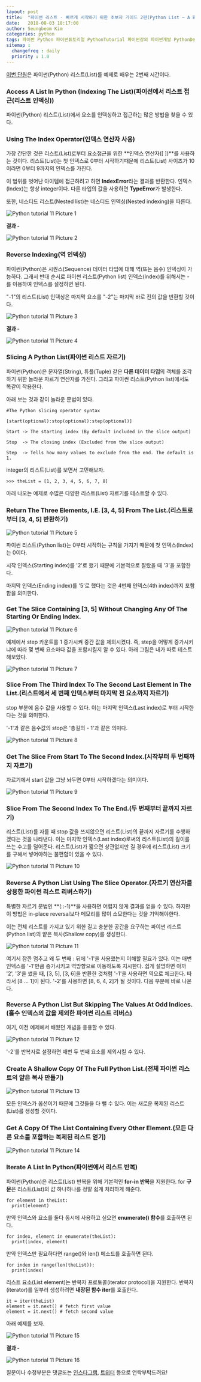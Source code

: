```yaml
---
layout: post
title:  "파이썬 리스트 - 빠르게 시작하기 위한 초보자 가이드 2편(Python List – A Beginners Guide To Get Started Quickly 2)"
date:   2018-08-03 18:17:00
author: Seungbeom Kim
categories: python
tags: 파이썬 Python 파이썬튜토리얼 PythonTutorial 파이썬강의 파이썬개발 PythonDevelopment 파이썬이란 파이썬리스트 PythonList List 파이썬데이터타입 PythonDataType
sitemap :
  changefreq : daily
  priority : 1.0
---
```


[이번 단원](https://www.techbeamers.com/python-list/#Access-a-list-in-Python)은 파이썬(Python) 리스트(List)를 예제로 배우는 2번째 시간이다.

### Access A List In Python (Indexing The List)(파이선에서 리스트 접근(리스트 인덱싱))
파이썬(Python) 리스트(List)에서 요소를 인덱싱하고 접근하는 많은 방법을 찾을 수 있다.

### Using The Index Operator(인덱스 연산자 사용)
가장 간단한 것은 리스트(List)로부터 요소접근을 위한 **인덱스 연산자([ ])**를 사용하는 것이다. 리스트(List)는 첫 인덱스로 0부터 시작하기때문에 리스트(List) 사이즈가 10이라면 0부터 9까지의 인덱스를 가진다.

이 범위를 벗어난 아이템에 접근하려고 하면 **IndexError**라는 결과를 반환한다. 인덱스(Index)는 항상 integer이다. 다른 타입의 값을 사용하면 **TypeError**가 발생한다.

또한, 네스티드 리스트(Nested list)는 네스티드 인덱싱(Nested indexing)을 따른다.

<img src="{{ site.baseurl }}/assets/python/python_tutorial_11_1.png" title="Python tutorial 11 Picture 1" class="post-image">

**결과 -**

<img src="{{ site.baseurl }}/assets/python/python_tutorial_11_2.png" title="Python tutorial 11 Picture 2" class="post-image">

### Reverse Indexing(역 인덱싱)
파이썬(Python)은 시퀀스(Sequence) 데이터 타입에 대해 역(또는 음수) 인덱싱이 가능하다. 그래서 반대 순서로 파이썬 리스트(Python list) 인덱스(Index)를 위해서는 - 를 이용하여 인덱스를 설정하면 된다.

"-1"의 리스트(List) 인덱싱은 마지막 요소를 "-2"는 마지막 바로 전의 값을 반환할 것이다.

<img src="{{ site.baseurl }}/assets/python/python_tutorial_11_3.png" title="Python tutorial 11 Picture 3" class="post-image">

**결과 -**

<img src="{{ site.baseurl }}/assets/python/python_tutorial_11_4.png" title="Python tutorial 11 Picture 4" class="post-image">

### Slicing A Python List(파이썬 리스트 자르기)
파이썬(Python)은 문자열(String), 튜플(Tuple) 같은 **다른 데이터 타입**의 객체를 조각하기 위한 놀라운 자르기 연산자를 가진다. 그리고 파이썬 리스트(Python list)에서도 똑같이 작용한다.

아래 보는 것과 같이 놀라운 문법이 있다.

    #The Python slicing operator syntax

    [start(optional):stop(optional):step(optional)]

    Start -> The starting index (By default included in the slice output)

    Stop  -> The closing index (Excluded from the slice output)

    Step  -> Tells how many values to exclude from the end. The default is 1.

integer의 리스트(List)를 보면서 고민해보자.

    >>> theList = [1, 2, 3, 4, 5, 6, 7, 8]

아래 나오는 예제로 수많은 다양한 리스트(List) 자르기를 테스트할 수 있다.

### Return The Three Elements, I.E. [3, 4, 5] From The List.(리스트로 부터 [3, 4, 5] 반환하기)

<img src="{{ site.baseurl }}/assets/python/python_tutorial_11_5.png" title="Python tutorial 11 Picture 5" class="post-image">

파이썬 리스트(Python list)는 0부터 시작하는 규칙을 가지기 때문에 첫 인덱스(Index)는 0이다.

시작 인덱스(Starting index)를 '2'로 했기 때문에 기본적으로 잘랐을 때 '3'을 포함한다.

마지막 인덱스(Ending index)를 '5'로 했다는 것은 4번째 인덱스(4th index)까지 포함함을 의미한다.

### Get The Slice Containing [3, 5] Without Changing Any Of The Starting Or Ending Index.

<img src="{{ site.baseurl }}/assets/python/python_tutorial_11_6.png" title="Python tutorial 11 Picture 6" class="post-image">

예제에서 step 카운트를 1 증가시켜 중간 값을 제외시켰다. 즉, step을 어떻게 증가시키냐에 따라 몇 번째 요소마다 값을 포함시킬지 알 수 있다. 아래 그림은 내가 따로 테스트 해보았다.

<img src="{{ site.baseurl }}/assets/python/python_tutorial_11_7.png" title="Python tutorial 11 Picture 7" class="post-image">

### Slice From The Third Index To The Second Last Element In The List.(리스트에서 세 번째 인덱스부터 마지막 전 요소까지 자르기)
stop 부분에 음수 값을 사용할 수 있다. 이는 마지막 인덱스(Last index)로 부터 시작한다는 것을 의미한다.

'-1'과 같은 음수값의 stop은 '총길의 - 1'과 같은 의미다.

<img src="{{ site.baseurl }}/assets/python/python_tutorial_11_8.png" title="Python tutorial 11 Picture 8" class="post-image">

### Get The Slice From Start To The Second Index.(시작부터 두 번째까지 자르기)
자르기에서 start 값을 그냥 놔두면 0부터 시작하겠다는 의미이다.

<img src="{{ site.baseurl }}/assets/python/python_tutorial_11_9.png" title="Python tutorial 11 Picture 9" class="post-image">

### Slice From The Second Index To The End.(두 번째부터 끝까지 자르기)
리스트(List)를 자를 때 stop 값을 쓰지않으면 리스트(List)의 끝까지 자르기를 수행하겠다는 것을 나타낸다. 이는 마지막 인덱스(Last index)로써의 리스트(List)의 길이를 쓰는 수고를 덜어준다. 리스트(List)가 짧으면 상관없지만 길 경우에 리스트(List) 크기를 구해서 넣어야하는 불편함이 있을 수 있다.

<img src="{{ site.baseurl }}/assets/python/python_tutorial_11_10.png" title="Python tutorial 11 Picture 10" class="post-image">

### Reverse A Python List Using The Slice Operator.(자르기 연산자를 상용한 파이썬 리스트 리버스하기)
특별한 자르기 문법인 **(::-1)**을 사용하면 어렵지 않게 결과를 얻을 수 있다. 하지만 이 방법은 in-place reversal보다 메모리를 많이 소모한다는 것을 기억해야한다.

이는 전체 리스트를 가지고 있기 위한 길고 충분한 공간을 요구하는 파이썬 리스트(Python list)의 얕은 복사(Shallow copy)를 생성한다.

<img src="{{ site.baseurl }}/assets/python/python_tutorial_11_11.png" title="Python tutorial 11 Picture 11" class="post-image">

여기서 잠깐 멈추고 왜 두 번째 : 뒤에 '-1'을 사용했는지 이해할 필요가 있다. 이는 매번 인덱스를 '-1'만큼 증가시키고 역방향으로 이동하도록 지시한다. 쉽게 설명하면 아까 '2', '3'을 썼을 때, [3, 5], [3, 6]을 반환한 것처럼 '-1'을 사용하면 역으로 체크한다. 따라서 [8 ... 1]이 된다. '-2'를 사용하면 [8, 6, 4, 2]가 될 것이다. 다음 부분에 바로 나온다.

### Reverse A Python List But Skipping The Values At Odd Indices.(홀수 인덱스의 값을 제외한 파이썬 리스트 리버스)
여기, 이전 예제에서 배웠던 개념을 응용할 수 있다.

<img src="{{ site.baseurl }}/assets/python/python_tutorial_11_12.png" title="Python tutorial 11 Picture 12" class="post-image">

'-2'를 반복자로 설정하면 매번 두 번째 요소를 제외시킬 수 있다.

### Create A Shallow Copy Of The Full Python List.(전체 파이썬 리스트의 얕은 복사 만들기)

<img src="{{ site.baseurl }}/assets/python/python_tutorial_11_13.png" title="Python tutorial 11 Picture 13" class="post-image">

모든 인덱스가 옵션이기 때문에 그것들을 다 뺄 수 있다. 이는 새로운 복제된 리스트(List)를 생성할 것이다.

### Get A Copy Of The List Containing Every Other Element.(모든 다른 요소를 포함하는 복제된 리스트 얻기)

<img src="{{ site.baseurl }}/assets/python/python_tutorial_11_14.png" title="Python tutorial 11 Picture 14" class="post-image">

### Iterate A List In Python(파이썬에서 리스트 반복)
파이썬(Python)은 리스트(List) 반복을 위해 기본적인 **for-in 반복**을 지원한다. for **구문**은 리스트(List)의 값 하나하나를 정말 쉽게 처리하게 해준다.

    for element in theList:
      print(element)

만약 인덱스와 요소를 둘다 동시에 사용하고 싶으면 **enumerate() 함수**를 호출하면 된다.

    for index, element in enumerate(theList):
      print(index, element)

만약 인덱스만 필요하다면 range()와 len() 메소드를 호출하면 된다.

    for index in range(len(theList)):
      print(index)

리스트 요소(List element)는 반복자 프로토콜(iterator protocol)을 지원한다. 반복자(iterator)를 일부러 생성하려면 **내장된 함수 iter**를 호출한다.

    it = iter(theList)
    element = it.next() # fetch first value
    element = it.next() # fetch second value

아래 예제를 보자.

<img src="{{ site.baseurl }}/assets/python/python_tutorial_11_15.png" title="Python tutorial 11 Picture 15" class="post-image">

**결과 -**

<img src="{{ site.baseurl }}/assets/python/python_tutorial_11_16.png" title="Python tutorial 11 Picture 16" class="post-image">

질문이나 수정부분은 댓글또는 [인스타그램](https://www.instagram.com/monseungmon/), [트위터](https://twitter.com/kim_seungbeom) 등으로 연락부탁드려요!
